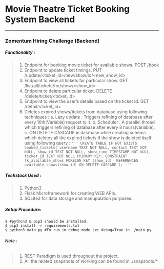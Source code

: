 # Movie Theatre Ticket Booking System Backend
---
### Zomentum Hiring Challenge (Backend)

##### Functionality :
> 1. Endpoint for booking movie ticket for available shows.
> POST /book
> 2. Endpoint to update ticket timings.
> PUT /update/<ticket_id>/new/show/id/<new_show_id>
> 3. Endpoint to view all tickets for particular show.
> GET /list/all/tickets/for/show/<show_id>
> 4. Endpoint to delete particular ticket.
> DELETE /delete/ticket/<ticket_id>
> 5. Endpoint to view the user’s details based on the ticket id.
> GET /detail/<ticket_id>
> 6. Deletes expired shows/tickets from database using following techniques : 
> a. Lazy update : Triggers refining of database after every 10th(Variable) request to it.
> b. Scheduler : A parallel thread which triggers refining of database after every 8 hours(variable).
> c. ON DELETE CASCADE in database while creating schema which deletes all the expired tickets if the show is deleted itself using following query :
    `'''
        CREATE TABLE IF NOT EXISTS booked_tickets(
            username TEXT NOT NULL,
            contact TEXT NOT NULL,
            show_id TEXT NOT NULL,
            show_time TIMESTAMP NOT NULL,
            ticket_id TEXT NOT NULL PRIMARY KEY,
            CONSTRAINT fk_available_shows
                FOREIGN KEY (show_id) 
                REFERENCES available_shows(show_id)
                ON DELETE CASCADE
            );
        '''`
##### Techstack Used :
> 1. Python3
> 3. Flask Microframework for creating WEB APIs.
> 2. SQLite3 for data storage and manupulation purposes.

##### Setup Procedure:
    $ #python3 & pip3 should be installed.
    $ pip3 install -r requirements.txt
    $ python3 main.py #To run in debug mode set debug=True in ./main.py

###### Note : 
> 1. REST Paradigm is used throughout the project.
> 2. All the related snapshots of working can be found in ./snapshots/*